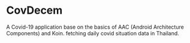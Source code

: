 # CovDecem
 A Covid-19 application base on the basics of AAC (Android Architecture Components) and Koin. fetching daily covid situation data in Thailand.
